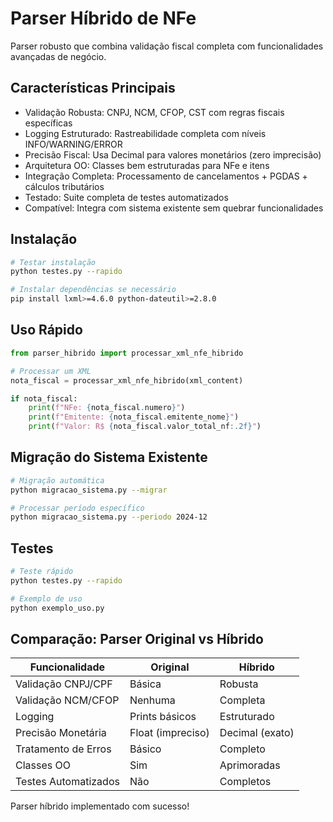 # Parser Híbrido de NFe

Parser robusto que combina validação fiscal completa com funcionalidades avançadas de negócio.

## Características Principais

- Validação Robusta: CNPJ, NCM, CFOP, CST com regras fiscais específicas
- Logging Estruturado: Rastreabilidade completa com níveis INFO/WARNING/ERROR
- Precisão Fiscal: Usa Decimal para valores monetários (zero imprecisão)
- Arquitetura OO: Classes bem estruturadas para NFe e itens
- Integração Completa: Processamento de cancelamentos + PGDAS + cálculos tributários
- Testado: Suite completa de testes automatizados
- Compatível: Integra com sistema existente sem quebrar funcionalidades

## Instalação

```bash
# Testar instalação
python testes.py --rapido

# Instalar dependências se necessário
pip install lxml>=4.6.0 python-dateutil>=2.8.0
```

## Uso Rápido

```python
from parser_hibrido import processar_xml_nfe_hibrido

# Processar um XML
nota_fiscal = processar_xml_nfe_hibrido(xml_content)

if nota_fiscal:
    print(f"NFe: {nota_fiscal.numero}")
    print(f"Emitente: {nota_fiscal.emitente_nome}")
    print(f"Valor: R$ {nota_fiscal.valor_total_nf:.2f}")
```

## Migração do Sistema Existente

```bash
# Migração automática
python migracao_sistema.py --migrar

# Processar período específico
python migracao_sistema.py --periodo 2024-12
```

## Testes

```bash
# Teste rápido
python testes.py --rapido

# Exemplo de uso
python exemplo_uso.py
```

## Comparação: Parser Original vs Híbrido

| Funcionalidade | Original | Híbrido |
|---|---|---|
| Validação CNPJ/CPF | Básica | Robusta |
| Validação NCM/CFOP | Nenhuma | Completa |
| Logging | Prints básicos | Estruturado |
| Precisão Monetária | Float (impreciso) | Decimal (exato) |
| Tratamento de Erros | Básico | Completo |
| Classes OO | Sim | Aprimoradas |
| Testes Automatizados | Não | Completos |

Parser híbrido implementado com sucesso!
